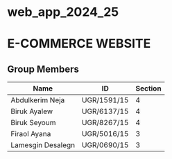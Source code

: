 # web_app_2024_25

# E-COMMERCE WEBSITE

## Group Members

| Name               | ID            | Section |
|--------------------|---------------|---------|
| Abdulkerim Neja    | UGR/1591/15   | 4       |
| Biruk Ayalew       | UGR/6137/15   | 4       |
| Biruk Seyoum       | UGR/8267/15   | 4       |
| Firaol Ayana       | UGR/5016/15   | 3       |
| Lamesgin Desalegn  | UGR/0690/15   | 3       |
